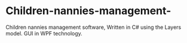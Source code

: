 # Children-nannies-management-
Children nannies management software, Written in C# using the Layers model. GUI in WPF technology.
